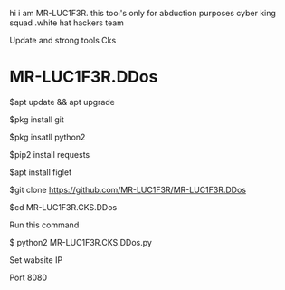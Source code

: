 

hi i am MR-LUC1F3R. this tool's only for abduction purposes cyber king squad .white hat hackers team

Update and strong tools Cks

# MR-LUC1F3R.DDos

$apt update && apt upgrade

$pkg install git

$pkg insatll python2

$pip2 install requests

$apt install figlet

$git clone https://github.com/MR-LUC1F3R/MR-LUC1F3R.DDos

$cd MR-LUC1F3R.CKS.DDos

Run this command

$ python2 MR-LUC1F3R.CKS.DDos.py

Set wabsite IP

Port 8080


